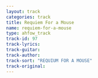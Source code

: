```yaml
---
layout: track
categories: track
title: Requiem For a Mouse
name: requiem-for-a-mouse
type: ahfow_track
track-id: 97
track-lyrics: 
track-guitar: 
track-author: 
track-sort: "REQUIUM FOR A MOUSE"
track-original: 
---
```

